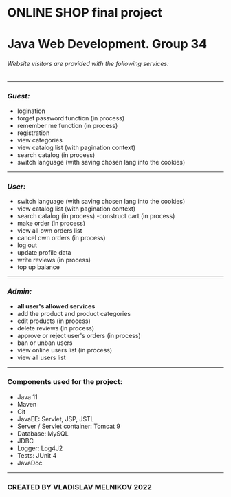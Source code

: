 # ONLINE SHOP final project
# Java Web Development. Group 34
###### Website visitors are provided with the following services:
***
### *Guest:*
- logination
- forget password function (in process)
- remember me function (in process)
- registration
- view categories
- view catalog list (with pagination context)
- search catalog (in process)
- switch language (with saving chosen lang into the cookies) 
***
### *User:*
- switch language (with saving chosen lang into the cookies) 
- view catalog list (with pagination context)
- search catalog (in process)
-construct cart (in process)
- make order (in process)
- view all own orders list
- cancel own orders (in process)
- log out
- update profile data
- write reviews (in process)
- top up balance
***
### *Admin:*
- __all user's allowed services__
- add the product and product categories
- edit products (in process)
- delete reviews (in process)
- approve or reject user's orders (in process)
- ban or unban users
- view online users list (in process)
- view all users list 

***
### Components used for the project:
- Java 11
- Maven
- Git
- JavaEE: Servlet, JSP, JSTL
- Server / Servlet container: Tomcat 9
- Database: MySQL
- JDBC
- Logger: Log4J2
- Tests: JUnit 4
- JavaDoc

***
### CREATED BY VLADISLAV MELNIKOV 2022